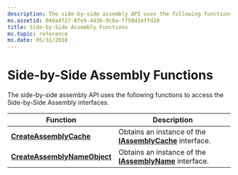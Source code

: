 ```yaml
---
description: The side-by-side assembly API uses the following functions to access the Side-by-Side Assembly interfaces.
ms.assetid: 040a4f27-8fe9-4436-9c8a-ff58d1effd10
title: Side-by-Side Assembly Functions
ms.topic: reference
ms.date: 05/31/2018
---
```


# Side-by-Side Assembly Functions

The side-by-side assembly API uses the following functions to access the Side-by-Side Assembly interfaces.



| Function                                                     | Description                                                                    |
|--------------------------------------------------------------|--------------------------------------------------------------------------------|
| [**CreateAssemblyCache**](/windows/desktop/api/Winsxs/nf-winsxs-createassemblycache)           | Obtains an instance of the [**IAssemblyCache**](/windows/desktop/api/winsxs/nn-winsxs-iassemblycache) interface. |
| [**CreateAssemblyNameObject**](/windows/desktop/api/Winsxs/nf-winsxs-createassemblynameobject) | Obtains an instance of the [**IAssemblyName**](/windows/desktop/api/winsxs/nn-winsxs-iassemblyname) interface.   |



 

 

 



